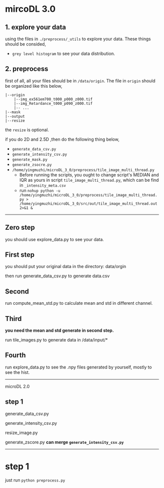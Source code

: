 

# mircoDL 3.0

## 1. explore your data

using the files in `./preprocess/_utils` to explore your data. These things should be consided,

- `grey level histogram` to see your data distribution.

## 2. preprocess

first of all, all your files should be in `/data/origin`. The file in `origin` should be organized like this below,

```
|--origin
    |--img_ex561em700_t000_p000_z000.tif
    |--img_Retardance_t000_p090_z000.tif
    |-- ...
|--mask
|--output
|--resize
```

the `resize` is optional.

if you do 2D and 2.5D ,then do the following thing below,

- `generate_data_csv.py`
- `generate_intensity_csv.py`
- `generate_mask.py`
- `generate_zsocre.py`
- `/home/yingmuzhi/microDL_3_0/preprocess/tile_image_multi_thread.py`
    - Before running the scripts, you ought to change script's MEDIAN and IQR as yours in script `tile_image_multi_thread.py`, which can be find in `_intensity_meta.csv`
    - run `nohup python -u /home/yingmuzhi/microDL_3_0/preprocess/tile_image_multi_thread.py > /home/yingmuzhi/microDL_3_0/src/out/tile_image_multi_thread.out 2>&1 &`



























---

## Zero step

you should use explore_data.py to see your data.

## First step

you should put your original data in the directory: data/orgin

then run generate_data_csv.py to generate data.csv

## Second

run compute_mean_std.py to calculate mean and std in different channel.

## Third

**you need the mean and std generate in second step.**

run tile_images.py to generate data in /data/input/*

## Fourth

run explore_data.py to see the .npy files generated by yourself, mostly to see the hist.

---

microDL 2.0

## step 1

generate_data_csv.py

generate_intensity_csv.py

resize_image.py

generate_zscore.py  **can merge `generate_intensity_csv.py`**

---

# step 1
 
just run `python preprocess.py`







